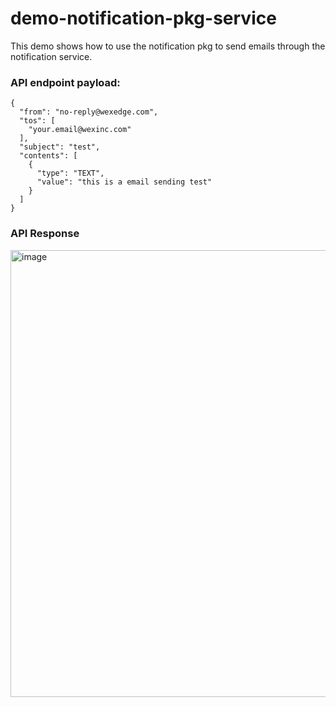# demo-notification-pkg-service

This demo shows how to use the notification pkg to send emails through the notification service.

### API endpoint payload:

```
{
  "from": "no-reply@wexedge.com",
  "tos": [
    "your.email@wexinc.com"
  ],
  "subject": "test",
  "contents": [
    {
      "type": "TEXT",
      "value": "this is a email sending test"
    }
  ]
}
```

### API Response

<img width="715" alt="image" src="https://github.com/wex-maianatanael/demo-notification-pkg-service/assets/97063562/b701d886-19c3-4ccb-bceb-ef67e78611ec">
